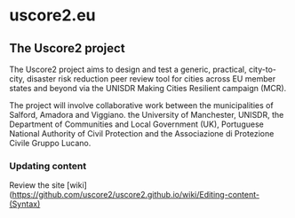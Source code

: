 # uscore2.eu

## The Uscore2 project

The Uscore2 project aims to design and test a generic, practical, city-to-city, disaster risk reduction peer review tool for cities across EU member states and beyond via the UNISDR Making Cities Resilient campaign (MCR).

The project will involve collaborative work between the municipalities of Salford, Amadora and Viggiano. the University of Manchester, UNISDR, the Department of Communities and Local Government (UK), Portuguese National Authority of Civil Protection and the Associazione di Protezione Civile Gruppo Lucano.

### Updating content

Review the site [wiki](https://github.com/uscore2/uscore2.github.io/wiki/Editing-content-(Syntax)
